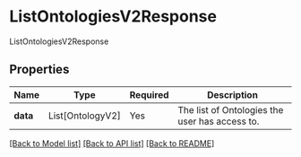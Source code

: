 # ListOntologiesV2Response

ListOntologiesV2Response

## Properties
| Name | Type | Required | Description |
| ------------ | ------------- | ------------- | ------------- |
**data** | List[OntologyV2] | Yes | The list of Ontologies the user has access to. |


[[Back to Model list]](../../../README.md#models-v2-link) [[Back to API list]](../../../README.md#documentation-for-api-endpoints) [[Back to README]](../../../README.md)
